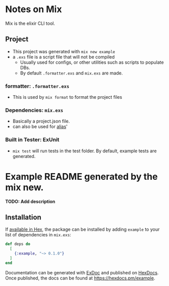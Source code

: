 # Notes on Mix

Mix is the elixir CLI tool.

## Project

- This project was generated with `mix new example`
- a `.exs` file is a script file that will not be compiled
  - Usually used for configs, or other utilities such as scripts to populate DBs.
  - By default `.formatter.exs` and `mix.exs` are made.

### formatter: `.formatter.exs`  

- This is used by `mix format` to format the project files

### Dependencies: `mix.exs`

- Basically a project.json file.
- can also be used for [alias](https://hexdocs.pm/mix/Mix.html#module-aliases)'
  
### Built in Tester: ExUnit

- `mix test` will run tests in the test folder. By default, example tests are generated.















# Example README generated by the mix new.

**TODO: Add description**

## Installation

If [available in Hex](https://hex.pm/docs/publish), the package can be installed
by adding `example` to your list of dependencies in `mix.exs`:

```elixir
def deps do
  [
    {:example, "~> 0.1.0"}
  ]
end
```

Documentation can be generated with [ExDoc](https://github.com/elixir-lang/ex_doc)
and published on [HexDocs](https://hexdocs.pm). Once published, the docs can
be found at <https://hexdocs.pm/example>.
